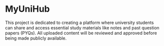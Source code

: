 # MyUniHub
This project is dedicated to creating a platform where university students can share and access essential study materials like notes and past question papers (PYQs). All uploaded content will be reviewed and approved before being made publicly available.
